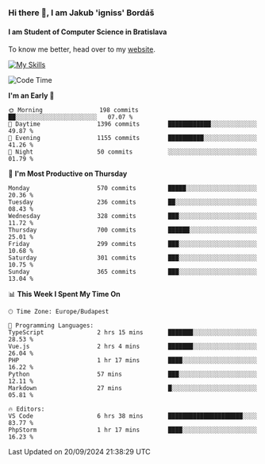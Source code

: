 ### Hi there 👋, I am Jakub 'igniss' Bordáš

#### I am Student of Computer Science in Bratislava
To know me better, head over to my [website](https://bordas.sk).

[![My Skills](https://skillicons.dev/icons?i=js,html,css,figma,svelte,java,kotlin,python,postgresql,typescript,nest,nodejs)](https://bordas.sk)


<!--START_SECTION:waka-->
![Code Time](http://img.shields.io/badge/Code%20Time-1%2C526%20hrs%2033%20mins-blue)

**I'm an Early 🐤** 

```text
🌞 Morning                198 commits         ██░░░░░░░░░░░░░░░░░░░░░░░   07.07 % 
🌆 Daytime                1396 commits        ████████████░░░░░░░░░░░░░   49.87 % 
🌃 Evening                1155 commits        ██████████░░░░░░░░░░░░░░░   41.26 % 
🌙 Night                  50 commits          ░░░░░░░░░░░░░░░░░░░░░░░░░   01.79 % 
```
📅 **I'm Most Productive on Thursday** 

```text
Monday                   570 commits         █████░░░░░░░░░░░░░░░░░░░░   20.36 % 
Tuesday                  236 commits         ██░░░░░░░░░░░░░░░░░░░░░░░   08.43 % 
Wednesday                328 commits         ███░░░░░░░░░░░░░░░░░░░░░░   11.72 % 
Thursday                 700 commits         ██████░░░░░░░░░░░░░░░░░░░   25.01 % 
Friday                   299 commits         ███░░░░░░░░░░░░░░░░░░░░░░   10.68 % 
Saturday                 301 commits         ███░░░░░░░░░░░░░░░░░░░░░░   10.75 % 
Sunday                   365 commits         ███░░░░░░░░░░░░░░░░░░░░░░   13.04 % 
```


📊 **This Week I Spent My Time On** 

```text
🕑︎ Time Zone: Europe/Budapest

💬 Programming Languages: 
TypeScript               2 hrs 15 mins       ███████░░░░░░░░░░░░░░░░░░   28.53 % 
Vue.js                   2 hrs 4 mins        ███████░░░░░░░░░░░░░░░░░░   26.04 % 
PHP                      1 hr 17 mins        ████░░░░░░░░░░░░░░░░░░░░░   16.22 % 
Python                   57 mins             ███░░░░░░░░░░░░░░░░░░░░░░   12.11 % 
Markdown                 27 mins             █░░░░░░░░░░░░░░░░░░░░░░░░   05.81 % 

🔥 Editors: 
VS Code                  6 hrs 38 mins       █████████████████████░░░░   83.77 % 
PhpStorm                 1 hr 17 mins        ████░░░░░░░░░░░░░░░░░░░░░   16.23 % 
```


 Last Updated on 20/09/2024 21:38:29 UTC
<!--END_SECTION:waka-->
